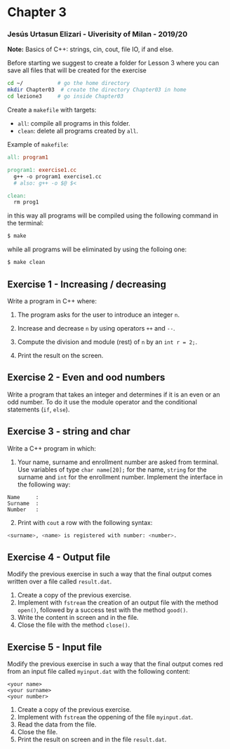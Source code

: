 # Chapter 3

### Jesús Urtasun Elizari - Uiverisity of Milan - 2019/20

**Note:** Basics of C++: strings, cin, cout, file IO, if and else.

Before starting we suggest to create a folder for Lesson 3 where you can save all files that will be created for the exercise
```bash
cd ~/           # go the home directory
mkdir Chapter03  # create the directory Chapter03 in home
cd lezione3     # go inside Chapter03
```
Create a `makefile` with targets:
- `all`: compile all programs in this folder.
- `clean`: delete all programs created by `all`.

Example of `makefile`:

```makefile
all: program1

program1: exercise1.cc
  g++ -o program1 exercise1.cc
  # also: g++ -o $@ $<

clean:
  rm prog1
```

in this way all programs will be compiled using the following command in the terminal:
```bash
$ make
```
while all programs will be eliminated by using the folloing one:
```bash
$ make clean
```

## Exercise 1 - Increasing / decreasing

Write a program in C++ where:

1. The program asks for the user to introduce an integer `n`.

2. Increase and decrease `n` by using operators `++` and `--`.

3. Compute the division and module (rest) of `n` by an `int r = 2;`.

5. Print the result on the screen.

## Exercise 2 - Even and ood numbers

Write a program that takes an integer and determines if it is an even or an odd number.
To do it use the module operator and the conditional statements (`if`, `else`).

## Exercise 3 - string and char

Write a C++ program in which:

1. Your name, surname and enrollment number are asked from terminal. Use variables of type `char name[20];` for the name,
`string` for the surname and `int` for the enrollment number. Implement the interface in the following way:
```text
Name     :
Surname  :
Number   :
```

2. Print with `cout` a row with the following syntax:
```bash
<surname>, <name> is registered with number: <number>.
```

## Exercise 4 - Output file

Modify the previous exercise in such a way that the final output comes written over a file called `result.dat`.

1. Create a copy of the previous exercise.
2. Implement with `fstream` the creation of an output file with the method `open()`,
followed by a success test with the method `good()`.
3. Write the content in screen and in the file.
4. Close the file with the method `close()`.

## Exercise 5 - Input file

Modify the previous exercise in such a way that the final output comes red from an input file called `myinput.dat`
with the following content:
```
<your name>
<your surname>
<your number>
```

1. Create a copy of the previous exercise.
2. Implement with `fstream` the oppening of the file `myinput.dat`.
3. Read the data from the file.
4. Close the file.
5. Print the result on screen and in the file `result.dat`.
